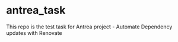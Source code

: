 # antrea_task
This repo is the test task for Antrea project - Automate Dependency updates with Renovate

